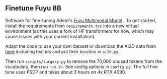 ## Finetune Fuyu 8B

Software for fine-tuning Adept's [Fuyu Multimodal Model](https://www.adept.ai/blog/fuyu-8b) . To get started, install the requirements from `requirements.txt` into a new virtual environment (as this uses a fork of HF transformers for now, which may cause issues with your current installation).

Adapt the code to use your own dataset or download the AI2D data from [here](https://prior.allenai.org/projects/diagram-understanding) including test ids and put their location in `ai2d.py`.

Then run `scripts/surgery.py` to remove the 70,000 unused tokens from the vocabulary, then run `run.sh`. See config options in `config.py`. The full fine tune uses FSDP and takes about 3 hours on 4x RTX 4090.
